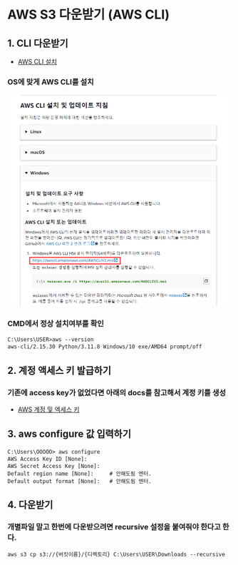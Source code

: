 # AWS S3 다운받기 (AWS CLI)

## 1. CLI 다운받기
* [AWS CLI 설치](https://docs.aws.amazon.com/ko_kr/cli/latest/userguide/getting-started-install.html)

### OS에 맞게 AWS CLI를 설치
![](https://github.com/dididiri1/TIL/blob/main/AWS/S3/images/10.png?raw=true)

### CMD에서 정상 설치여부를 확인
``` log
C:\Users\USER>aws --version
aws-cli/2.15.30 Python/3.11.8 Windows/10 exe/AMD64 prompt/off
``` 

## 2. 계정 액세스 키 발급하기
### 기존에 access key가 없었다면 아래의 docs를 참고해서 계정 키를 생성
* [AWS 계정 및 엑세스 키](https://docs.aws.amazon.com/ko_kr/powershell/latest/userguide/creds-idc.html)


## 3. aws configure 값 입력하기
``` log
C:\Users\OOOOO> aws configure
AWS Access Key ID [None]: 
AWS Secret Access Key [None]: 
Default region name [None]:     # 안해도됨 엔터.
Default output format [None]:   # 안해도됨 엔터.
``` 

## 4. 다운받기
### 개별파일 말고 한번에 다운받으려면 recursive 설정을 붙여줘야 한다고 한다.
``` log
aws s3 cp s3://{버킷이름}/{디렉토리} C:\Users\USER\Downloads --recursive
``` 
